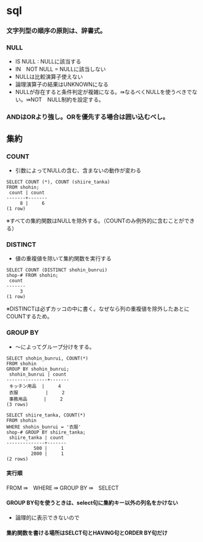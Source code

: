 # sql

### 文字列型の順序の原則は、辞書式。

### NULL
- IS NULL : NULLに該当する
- IN　NOT NULL = NULLに該当しない
- NULLは比較演算子使えない
- 論理演算子の結果はUNKNOWNになる
- NULLが存在すると条件判定が複雑になる。⇛なるべくNULLを使うべきでない。⇛NOT　NULL制約を設定する。

### ANDはORより強し。ORを優先する場合は囲い込むべし。


## 集約
### COUNT
- 引数によってNULLの含む、含まないの動作が変わる
```
SELECT COUNT (*), COUNT (shiire_tanka)
FROM shohin;
 count | count 
-------+-------
     8 |     6
(1 row)
```
※すべての集約関数はNULLを除外する。（COUNTのみ例外的に含むことができる）

### DISTINCT
- 値の重複値を除いて集約関数を実行する
```
SELECT COUNT (DISTINCT shohin_bunrui)
shop-# FROM shohin;
 count 
-------
     3
(1 row)
```
※DISTINCTは必ずカッコの中に書く。なぜなら列の重複値を除外したあとにCOUNTするため。

### GROUP BY
- 〜によってグループ分けをする。
```
SELECT shohin_bunrui, COUNT(*)
FROM shohin
GROUP BY shohin_bunrui;
 shohin_bunrui | count 
---------------+-------
 キッチン用品  |     4
 衣服          |     2
 事務用品      |     2
(3 rows)
```

```
SELECT shiire_tanka, COUNT(*)
FROM shohin
WHERE shohin_bunrui = '衣服'
shop-# GROUP BY shiire_tanka;
 shiire_tanka | count 
--------------+-------
          500 |     1
         2800 |     1
(2 rows)
```
#### 実行順
FROM ⇛　WHERE ⇛ GROUP BY ⇛　SELECT

#### GROUP BY句を使うときは、select句に集約キー以外の列名をかけない
- 論理的に表示できないので

#### 集約関数を書ける場所はSELCT句とHAVING句とORDER BY句だけ





